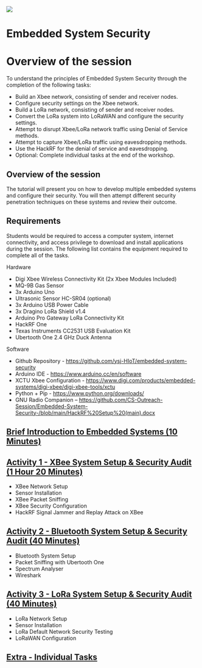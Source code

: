 ![](https://github.com/CS-Outreach-Session/Embedded-System-Security-/blob/main/Images/ysj_HIoT.png)
# Embedded System Security


# Overview of the session

To understand the principles of Embedded System Security through the completion of the following tasks:

*	Build an Xbee network, consisting of sender and receiver nodes.
*	Configure security settings on the Xbee network.
*	Build a LoRa network, consisting of sender and receiver nodes.
*	Convert the LoRa system into LoRaWAN and configure the security settings.
*	Attempt to disrupt Xbee/LoRa network traffic using Denial of Service methods.
*	Attempt to capture Xbee/LoRa traffic using eavesdropping methods.
*	Use the HackRF for the denial of service and eavesdropping.
*	Optional: Complete individual tasks at the end of the workshop.

## Overview of the session 
The tutorial will present you on how to develop multiple embedded systems and configure their security. You will then attempt different security penetration techniques on these systems and review their outcome.

## Requirements 

Students would be required to access a computer system, internet connectivity, and access privilege to download and install applications during the session. The following list contains the equipment required to complete all of the tasks.

Hardware
*	Digi Xbee Wireless Connectivity Kit (2x Xbee Modules Included)
*	MQ-9B Gas Sensor
*	3x Arduino Uno
*	Ultrasonic Sensor HC-SR04 (optional)
*	3x Arduino USB Power Cable
*	3x Dragino LoRa Shield v1.4
*	Arduino Pro Gateway LoRa Connectivity Kit
*	HackRF One
*	Texas Instruments CC2531 USB Evaluation Kit
*	Ubertooth One 2.4 GHz Duck Antenna

Software
*	Github Repository - https://github.com/ysj-HIoT/embedded-system-security
*	Arduino IDE - https://www.arduino.cc/en/software
*	XCTU Xbee Configuration - https://www.digi.com/products/embedded-systems/digi-xbee/digi-xbee-tools/xctu
*	Python + Pip - https://www.python.org/downloads/
*	GNU Radio Companion – https://github.com/CS-Outreach-Session/Embedded-System-Security-/blob/main/HackRF%20Setup%20(main).docx

## [Brief Introduction to Embedded Systems (10 Minutes)](https://github.com/CS-Outreach-Session/Embedded-System-Security-/tree/main/Embedded-System-Intro)
 
## [Activity 1 - XBee System Setup & Security Audit (1 Hour 20 Minutes)](https://github.com/CS-Outreach-Session/Embedded-System-Security-/tree/main/XBee%20System%20Setup%20%26%20Security%20Audit)
* XBee Network Setup
* Sensor Installation
* XBee Packet Sniffing
* XBee Security Configuration
* HackRF Signal Jammer and Replay Attack on XBee


## [Activity 2 - Bluetooth System Setup & Security Audit (40 Minutes)](https://github.com/CS-Outreach-Session/Embedded-System-Security-/tree/main/Bluetooth%20System%20Setup%20%26%20Security%20Audit)
* Bluetooth System Setup
* Packet Sniffing with Ubertooth One
* Spectrum Analyser
* Wireshark

## [Activity 3 - LoRa System Setup & Security Audit (40 Minutes)](https://github.com/CS-Outreach-Session/Embedded-System-Security-/tree/main/LoRa%20System%20Setup%20&%20Security%20Audit)
* LoRa Network Setup
* Sensor Installation
* LoRa Default Network Security Testing
* LoRaWAN Configuration

## [Extra - Individual Tasks](https://github.com/CS-Outreach-Session/Network-Security-/tree/main/extra)
